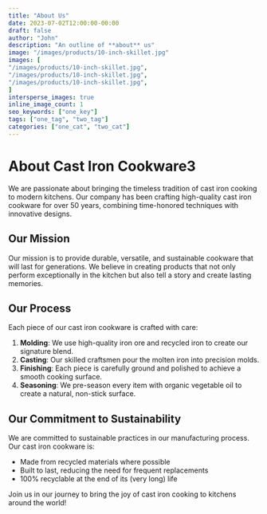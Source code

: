 ```yaml
---
title: "About Us"
date: 2023-07-02T12:00:00-00:00
draft: false
author: "John"
description: "An outline of **about** us"
image: "/images/products/10-inch-skillet.jpg"
images: [
"/images/products/10-inch-skillet.jpg",
"/images/products/10-inch-skillet.jpg",
"/images/products/10-inch-skillet.jpg",
]
intersperse_images: true
inline_image_count: 1
seo_keywords: ["one_key"]
tags: ["one_tag", "two_tag"]
categories: ["one_cat", "two_cat"]
---
```


# About Cast Iron Cookware3

We are passionate about bringing the timeless tradition of cast iron cooking to modern kitchens. Our company has been crafting high-quality cast iron cookware for over 50 years, combining time-honored techniques with innovative designs.

## Our Mission

Our mission is to provide durable, versatile, and sustainable cookware that will last for generations. We believe in creating products that not only perform exceptionally in the kitchen but also tell a story and create lasting memories.

## Our Process

Each piece of our cast iron cookware is crafted with care:

1. **Molding**: We use high-quality iron ore and recycled iron to create our signature blend.
2. **Casting**: Our skilled craftsmen pour the molten iron into precision molds.
3. **Finishing**: Each piece is carefully ground and polished to achieve a smooth cooking surface.
4. **Seasoning**: We pre-season every item with organic vegetable oil to create a natural, non-stick surface.

## Our Commitment to Sustainability

We are committed to sustainable practices in our manufacturing process. Our cast iron cookware is:

- Made from recycled materials where possible
- Built to last, reducing the need for frequent replacements
- 100% recyclable at the end of its (very long) life

Join us in our journey to bring the joy of cast iron cooking to kitchens around the world!